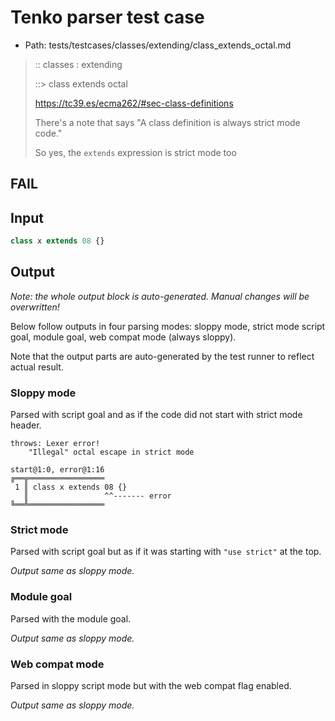 # Tenko parser test case

- Path: tests/testcases/classes/extending/class_extends_octal.md

> :: classes : extending
>
> ::> class extends octal
>
> https://tc39.es/ecma262/#sec-class-definitions
>
> There's a note that says "A class definition is always strict mode code."
>
> So yes, the `extends` expression is strict mode too

## FAIL

## Input

`````js
class x extends 08 {}
`````

## Output

_Note: the whole output block is auto-generated. Manual changes will be overwritten!_

Below follow outputs in four parsing modes: sloppy mode, strict mode script goal, module goal, web compat mode (always sloppy).

Note that the output parts are auto-generated by the test runner to reflect actual result.

### Sloppy mode

Parsed with script goal and as if the code did not start with strict mode header.

`````
throws: Lexer error!
    "Illegal" octal escape in strict mode

start@1:0, error@1:16
╔══╦═════════════════
 1 ║ class x extends 08 {}
   ║                 ^^------- error
╚══╩═════════════════

`````

### Strict mode

Parsed with script goal but as if it was starting with `"use strict"` at the top.

_Output same as sloppy mode._

### Module goal

Parsed with the module goal.

_Output same as sloppy mode._

### Web compat mode

Parsed in sloppy script mode but with the web compat flag enabled.

_Output same as sloppy mode._
